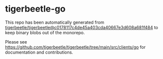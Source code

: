 # tigerbeetle-go
This repo has been automatically generated from
[tigerbeetle/tigerbeetle@c0178117c4de45a403cda40667e3d608a681f484](https://github.com/tigerbeetle/tigerbeetle/commit/c0178117c4de45a403cda40667e3d608a681f484)
to keep binary blobs out of the monorepo.

Please see
<https://github.com/tigerbeetle/tigerbeetle/tree/main/src/clients/go>
for documentation and contributions.